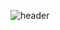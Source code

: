 ![header](https://capsule-render.vercel.app/api?type=waving&color=0:f867ff,100:9001ff&height=300&text=Soyun)

